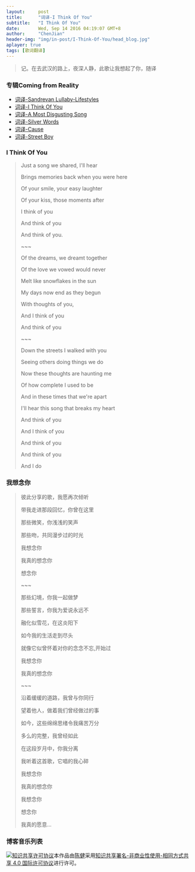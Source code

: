 ```yaml
---
layout:     post
title:      "词译-I Think Of You"
subtitle:   "I Think Of You"
date:       Wed, Sep 14 2016 04:19:07 GMT+8
author:     "ChenJian"
header-img: "img/in-post/I-Think-Of-You/head_blog.jpg"
aplayer: true
tags: [歌词翻译]
---
```


<div 
    class="aplayer"
    data-id="29379917"
    data-server="netease"
    data-type="song"
    data-autoplay="true"
    data-fixed="true">
</div>

> 记。在去武汉的路上，夜深人静，此歌让我想起了你，随译

### 专辑Coming from Reality

- [词译-Sandrevan Lullaby-Lifestyles](https://o-my-chenjian.com/2017/05/08/Sandrevan-Lullaby/)
- [词译-I Think Of You](https://o-my-chenjian.com/2016/09/14/I-Think-Of-You/)
- [词译-A Most Disgusting Song](https://o-my-chenjian.com/2016/09/01/A-Most-Disgusting-Song/)
- [词译-Silver Words](https://o-my-chenjian.com/2017/07/26/Silver-Words/)
- [词译-Cause](https://o-my-chenjian.com/2017/08/03/Cause/)
- [词译-Street Boy](https://o-my-chenjian.com/2017/11/19/Street-Boy/)


### I Think Of You

> Just a song we shared, I'll hear
> 
> Brings memories back when you were here
> 
> Of your smile, your easy laughter
> 
> Of your kiss, those moments after
> 
> I think of you
> 
> And think of you
> 
> And think of you.
> 
> \~~~
> 
> Of the dreams, we dreamt together
> 
> Of the love we vowed would never
> 
> Melt like snowflakes in the sun
> 
> My days now end as they begun
> 
> With thoughts of you,
> 
> And I think of you
> 
> And think of you
> 
> \~~~
> 
> Down the streets I walked with you
> 
> Seeing others doing things we do
> 
> Now these thoughts are haunting me
> 
> Of how complete I used to be
> 
> And in these times that we're apart
> 
> I'll hear this song that breaks my heart
> 
> And think of you
> 
> And I think of you
> 
> And think of you
> 
> And think of you
> 
> And I do

### 我想念你

> 彼此分享的歌，我愿再次倾听
> 
> 带我走进那段回忆，你曾在这里
> 
> 那些微笑，你浅浅的笑声
> 
> 那些吻，共同漫步过的时光
> 
> 我想念你
> 
> 我真的想念你
> 
> 想念你
> 
> \~~~
> 
> 那些幻境，你我一起做梦
> 
> 那些誓言，你我为爱说永远不
> 
> 融化似雪花，在这炎阳下
> 
> 如今我的生活走到尽头
> 
> 就像它似曾怀着对你的念念不忘,开始过
> 
> 我想念你
> 
> 我真的想念你
> 
> \~~~
> 
> 沿着缓缓的道路，我曾与你同行
> 
> 望着他人，做着我们曾经做过的事
> 
> 如今，这些绵绵思绪令我痛苦万分
> 
> 多么的完整，我曾经如此
> 
> 在这段岁月中，你我分离
> 
> 我听着这首歌，它唱的我心碎
> 
> 我想念你
> 
> 我真的想念你
> 
> 我想念你
> 
> 想念你
> 
> 我真的愿意...


### 博客音乐列表

<div
    class="aplayer"
    data-id="2258267343"
    data-server="netease"
    data-type="playlist">
</div>


<a rel="license" href="http://creativecommons.org/licenses/by-nc-sa/4.0/"><img alt="知识共享许可协议" style="border-width:0" src="https://i.creativecommons.org/l/by-nc-sa/4.0/88x31.png" /></a>本作品由<a xmlns:cc="http://creativecommons.org/ns#" href="https://o-my-chenjian.com/2016/09/14/I-Think-Of-You/" property="cc:attributionName" rel="cc:attributionURL">陈健</a>采用<a rel="license" href="http://creativecommons.org/licenses/by-nc-sa/4.0/">知识共享署名-非商业性使用-相同方式共享 4.0 国际许可协议</a>进行许可。


